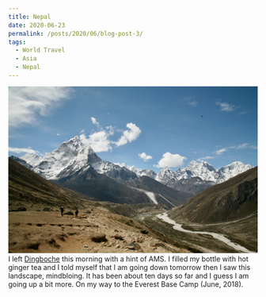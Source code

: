 ```yaml
---
title: Nepal
date: 2020-06-23
permalink: /posts/2020/06/blog-post-3/
tags:
  - World Travel
  - Asia
  - Nepal
---
```


![](/photograph/nepal.khumbu.1.png)
I left [Dingboche](https://goo.gl/maps/VJhhDz9UqBezfTvD9) this morning with a hint of AMS. I filled my bottle with hot ginger tea and I told myself that I am going down tomorrow then I saw this landscape, mindbloing. It has been about ten days so far and I guess I am going up a bit more. On my way to the Everest Base Camp (June, 2018).
